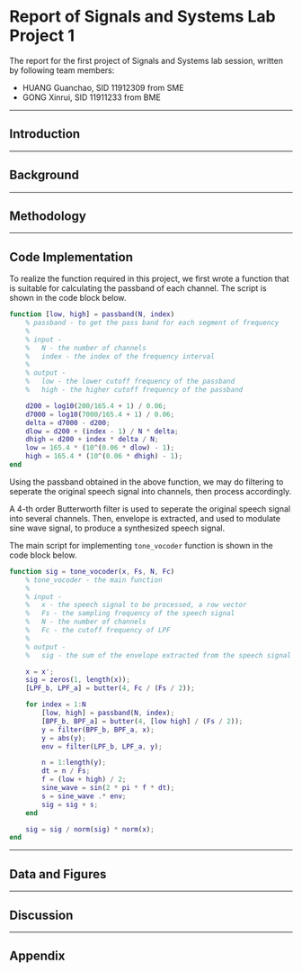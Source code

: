 # Report of Signals and Systems Lab Project 1

The report for the first project of Signals and Systems lab session, written by following team members:

- HUANG Guanchao, SID 11912309 from SME
- GONG Xinrui, SID 11911233 from BME

---

## Introduction

---

## Background

---

## Methodology

---

## Code Implementation

To realize the function required in this project, we first wrote a function that is suitable for calculating the passband of each channel. The script is shown in the code block below.

```matlab
function [low, high] = passband(N, index)
    % passband - to get the pass band for each segment of frequency
    %
    % input -
    %   N - the number of channels
    %   index - the index of the frequency interval
    %
    % output -
    %   low - the lower cutoff frequency of the passband
    %   high - the higher cutoff frequency of the passband

    d200 = log10(200/165.4 + 1) / 0.06;
    d7000 = log10(7000/165.4 + 1) / 0.06;
    delta = d7000 - d200;
    dlow = d200 + (index - 1) / N * delta;
    dhigh = d200 + index * delta / N;
    low = 165.4 * (10^(0.06 * dlow) - 1);
    high = 165.4 * (10^(0.06 * dhigh) - 1);
end
```

Using the passband obtained in the above function, we may do filtering to seperate the original speech signal into channels, then process accordingly.

A 4-th order Butterworth filter is used to seperate the original speech signal into several channels. Then, envelope is extracted, and used to modulate sine wave signal, to produce a synthesized speech signal.

The main script for implementing `tone_vocoder` function is shown in the code block below.

```matlab
function sig = tone_vocoder(x, Fs, N, Fc)
    % tone_vocoder - the main function
    %
    % input -
    %   x - the speech signal to be processed, a row vector
    %   Fs - the sampling frequency of the speech signal
    %   N - the number of channels
    %   Fc - the cutoff frequency of LPF
    %
    % output -
    %   sig - the sum of the envelope extracted from the speech signal

    x = x';
    sig = zeros(1, length(x));
    [LPF_b, LPF_a] = butter(4, Fc / (Fs / 2));

    for index = 1:N
        [low, high] = passband(N, index);
        [BPF_b, BPF_a] = butter(4, [low high] / (Fs / 2));
        y = filter(BPF_b, BPF_a, x);
        y = abs(y);
        env = filter(LPF_b, LPF_a, y);

        n = 1:length(y);
        dt = n / Fs;
        f = (low + high) / 2;
        sine_wave = sin(2 * pi * f * dt);
        s = sine_wave .* env;
        sig = sig + s;
    end

    sig = sig / norm(sig) * norm(x);
end
```

---

## Data and Figures

---

## Discussion

---

## Appendix
